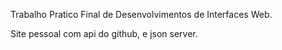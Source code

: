 Trabalho Pratico Final de Desenvolvimentos de Interfaces Web.

Site pessoal com api do github, e json server.
